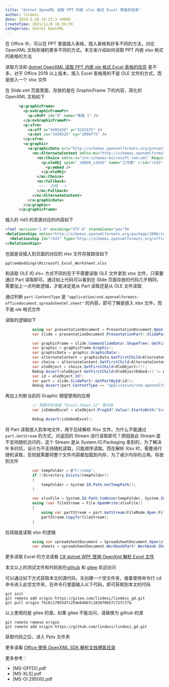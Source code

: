```yaml
---
title: "dotnet OpenXML 读取 PPT 内嵌 xlsx 格式 Excel 表格的信息"
author: lindexi
date: 2024-5-20 16:22:3 +0800
CreateTime: 2021/11/8 16:39:59
categories: dotnet OpenXML
---
```


在 Office 中，可以在 PPT 里面插入表格，插入表格有好多不同的方法，对应 OpenXML 文档存储的更多不同的方式。本文来介绍如何读取 PPT 内嵌 xlsx 格式的表格的方法

<!--more-->


<!-- CreateTime:2021/11/8 16:39:59 -->


<!-- 发布 -->

读取方法和 [dotnet OpenXML 读取 PPT 内嵌 ole 格式 Excel 表格的信息](https://blog.lindexi.com/post/dotnet-OpenXML-%E8%AF%BB%E5%8F%96-PPT-%E5%86%85%E5%B5%8C-ole-%E6%A0%BC%E5%BC%8F-Excel-%E8%A1%A8%E6%A0%BC%E7%9A%84%E4%BF%A1%E6%81%AF.html ) 差不多，对于 Office 2019 以上版本，插入 Excel 表格用的不是 OLE 文件的方式，而是放入一个 xlsx 文件

在 Slide.xml 页面里面，存放的是在 GraphicFrame 下的内容，简化的 OpenXML 文档如下

```xml
      <p:graphicFrame>
        <p:nvGraphicFramePr>
          <p:cNvPr id="9" name="表格 1" />
        </p:nvGraphicFramePr>
        <p:xfrm>
          <a:off x="5405438" y="3241675" />
          <a:ext cx="3438525" cy="2009775" />
        </p:xfrm>
        <a:graphic>
          <a:graphicData uri="http://schemas.openxmlformats.org/presentationml/2006/ole">
            <mc:AlternateContent xmlns:mc="http://schemas.openxmlformats.org/markup-compatibility/2006">
              <mc:Choice xmlns:v="urn:schemas-microsoft-com:vml" Requires="v">
                <p:oleObj spid="_x0000_s1026" name="工作表" r:id="rId3" imgW="3438630" imgH="2009788" progId="Excel.Sheet.12">
                  <p:embed />
                </p:oleObj>
              </mc:Choice>
              <mc:Fallback>
               <!-- 忽略 -->
              </mc:Fallback>
            </mc:AlternateContent>
          </a:graphicData>
        </a:graphic>
      </p:graphicFrame>
```

插入的 rId3 的资源对应的内容如下

```xml
<?xml version="1.0" encoding="UTF-8" standalone="yes"?>
<Relationships xmlns="http://schemas.openxmlformats.org/package/2006/relationships">
  <Relationship Id="rId3" Type="http://schemas.openxmlformats.org/officeDocument/2006/relationships/package" Target="../embeddings/Microsoft_Excel_Worksheet.xlsx" />
</Relationships>
```

也就是说插入到页面的对应的 xlsx 文件存放路径如下

```
ppt\embeddings\Microsoft_Excel_Worksheet.xlsx
```

和读取 OLE 的 xls+ 方式不同的在于不需要读取 OLE 文件拿到 xlsx 文件，只需要通过 Part 读取即可。通过如上代码可以看到在 Slide 页面存放的代码几乎相同，需要加上一点判断逻辑，才能决定是从 Part 读取还是从 OLE 文件读取

通过判断 `part.ContentType` 是 `"application/vnd.openxmlformats-officedocument.spreadsheetml.sheet"` 的内容，即可了解是嵌入 xlsx 文件，而不是 ole 格式文件

读取的逻辑如下

```csharp
            using var presentationDocument = PresentationDocument.Open(file.FullName, false);
            var slide = presentationDocument.PresentationPart!.SlideParts.First().Slide;

            var graphicFrame = slide.CommonSlideData!.ShapeTree!.GetFirstChild<GraphicFrame>()!;
            var graphic = graphicFrame.Graphic!;
            var graphicData = graphic.GraphicData!;
            var alternateContent = graphicData.GetFirstChild<AlternateContent>()!;
            var choice = alternateContent.GetFirstChild<AlternateContentChoice>()!;
            var oleObject = choice.GetFirstChild<OleObject>()!;
            Debug.Assert(oleObject.GetFirstChild<OleObjectEmbed>() != null);
            var id = oleObject.Id!;
            var part = slide.SlidePart!.GetPartById(id!);
            Debug.Assert(part.ContentType == "application/vnd.openxmlformats-officedocument.spreadsheetml.sheet");
```

再加上判断当前的 Graphic 期望使用的应用

```csharp
            // 预期字符串是 “Excel.Sheet.12” 等内容
            var isEmbedExcel = oleObject.ProgId?.Value?.StartsWith("Excel.Sheet", StringComparison.OrdinalIgnoreCase) is true;

            Debug.Assert(isEmbedExcel);
```

将 Part 读取放入到本地文件，用于后续解析 Xlsx 文件。为什么不能通过 `part.GetStream` 的方式，对返回的 Stream 进行读取即可？原因是此 Stream 是不支持随机访问的，这个 Stream 是从 System.IO.Packaging 拿到的，为了解决 N 多的坑，设计为不支持随机读取，只能顺序读取。而在解析 Xlsx 时，需要进行随机读取，否则就需要将整个文件内容都加载到内存，为了减少内存的占用，存放到文件

```csharp
            var tempFolder = @"F:\temp";
            if (!Directory.Exists(tempFolder))
            {
                tempFolder = System.IO.Path.GetTempPath();
            }

            var xlsxFile = System.IO.Path.Combine(tempFolder, System.IO.Path.GetRandomFileName() + ".xlsx");
            using (var fileStream = File.OpenWrite(xlsxFile))
            {
                using var partStream = part.GetStream(FileMode.Open,FileAccess.Read);
                partStream.CopyTo(fileStream);
            }
```

后续就是读取 xlsx 的逻辑

```csharp
            using var spreadsheetDocument = SpreadsheetDocument.Open(xlsxFile, false);
            var sheets = spreadsheetDocument.WorkbookPart!.Workbook.Sheets;
```

更多读取 Excel 的方法请看 [C# dotnet WPF 使用 OpenXml 解析 Excel 文件](https://blog.lindexi.com/post/C-dotnet-WPF-%E4%BD%BF%E7%94%A8-OpenXml-%E8%A7%A3%E6%9E%90-Excel-%E6%96%87%E4%BB%B6.html)

本文以上的测试文件和代码放在[github](https://github.com/lindexi/lindexi_gd/tree/75c6c17055d7c254e648b7c1836f0657c72fc77a/Pptx) 和 [gitee](https://gitee.com/lindexi/lindexi_gd/tree/75c6c17055d7c254e648b7c1836f0657c72fc77a/Pptx) 欢迎访问

可以通过如下方式获取本文的源代码，先创建一个空文件夹，接着使用命令行 cd 命令进入此空文件夹，在命令行里面输入以下代码，即可获取到本文的代码

```
git init
git remote add origin https://gitee.com/lindexi/lindexi_gd.git
git pull origin 75c6c17055d7c254e648b7c1836f0657c72fc77a
```

以上使用的是 gitee 的源，如果 gitee 不能访问，请替换为 github 的源

```
git remote remove origin
git remote add origin https://github.com/lindexi/lindexi_gd.git
```

获取代码之后，进入 Pptx 文件夹

更多请看 [Office 使用 OpenXML SDK 解析文档博客目录](https://blog.lindexi.com/post/Office-%E4%BD%BF%E7%94%A8-OpenXML-SDK-%E8%A7%A3%E6%9E%90%E6%96%87%E6%A1%A3%E5%8D%9A%E5%AE%A2%E7%9B%AE%E5%BD%95.html )

更多参考：

- [MS-OFFDI].pdf
- [MS-XLS].pdf
- [MS-OI 29500].pdf

